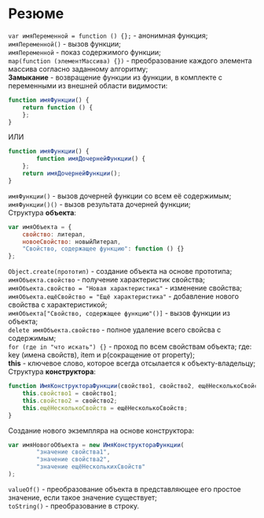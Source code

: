 # Резюме

`var имяПеременной = function () {};` - анонимная функция;   
`имяПеременной()` - вызов функции;   
`имяПеременной` - показ содержимого функции;   
`map(function (элементМассива) {})` - преобразование каждого элемента массива согласно заданному алгоритму;   
**Замыкание** - возвращение функции из функции, в комплекте с переменными из внешней области видимости:
```javascript
function имяФункции() {
    return function () {
    };
}
```
ИЛИ
```javascript
function имяФункции() {
		function имяДочернейФункции() {
    };
    return имяДочернейФункции();
}
```
`имяФункции()` - вызов дочерней функции со всем её содержимым;   
`имяФункции()()` - вызов результата дочерней функции;   
Структура **объекта**:
```javascript
var имяОбъекта = {
	свойство: литерал,
	новоеСвойство: новыйЛитерал,
	"Свойство, содержащее функцию": function () {}
};
```
`Object.create(прототип)` - создание объекта на основе прототипа;   
`имяОбъекта.свойство` - получение характеристик свойства;   
`имяОбъекта.свойство = "Новая характеристика"` - изменение свойства;   
`имяОбъекта.ещёСвойство = "Ещё характеристика"` - добавление нового свойства с характеристикой;   
`имяОбъекта["Свойство, содержащее функцию"()]` - вызов функции из объекта;   
`delete имяОбъекта.свойство` - полное удаление всего свойсва с содержимым;    
`for (где in "что искать") {}` - проход по всем свойствам объекта; где: key (имена свойств), item и р(сокращение от property);     
**this** - ключевое слово, которое всегда отсылается к объекту-владельцу;    
Структура **конструктора**:  
```javascript
function ИмяКонструктораФункции(свойство1, свойство2, ещёНесколькоСвойств) {
    this.свойство1 = свойство1;
    this.свойство2 = свойство2;
    this.ещёНесколькоСвойств = ещёНесколькоСвойств;
}
```
Создание нового экземпляра на основе конструктора:
```javascript
var имяНовогоОбъекта = new ИмяКонструктораФункции(
		"значение свойства1", 
		"значение свойства2", 
		"значение ещёНесколькихСвойств"
);
```
`valueOf()` - преобразование объекта в представляющее его простое значение, если такое значение существует;   
`toString()` - преобразование в строку.
